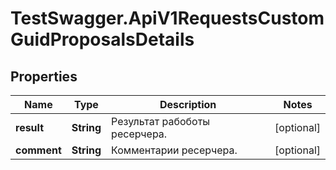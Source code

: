 # TestSwagger.ApiV1RequestsCustomGuidProposalsDetails

## Properties

Name | Type | Description | Notes
------------ | ------------- | ------------- | -------------
**result** | **String** | Результат рабоботы ресерчера. | [optional] 
**comment** | **String** | Комментарии ресерчера. | [optional] 


